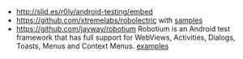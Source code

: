  - http://slid.es/r0ly/android-testing/embed
 - https://github.com/xtremelabs/robolectric with [samples](https://github.com/robolectric/RobolectricSample)
 - https://github.com/jayway/robotium Robotium is an Android test framework that has full support for WebViews, Activities, Dialogs, Toasts, Menus and Context Menus. [examples](http://www.vogella.com/articles/Robotium/article.html)